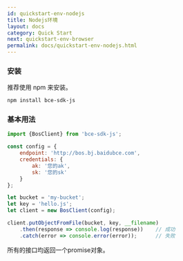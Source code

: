 ```yaml
---
id: quickstart-env-nodejs
title: Nodejs环境
layout: docs
category: Quick Start
next: quickstart-env-browser
permalink: docs/quickstart-env-nodejs.html
---
```


### 安装

推荐使用 npm 来安装。

```sh
npm install bce-sdk-js
```

### 基本用法

```js
import {BosClient} from 'bce-sdk-js';

const config = {
    endpoint: 'http://bos.bj.baidubce.com',
    credentials: {
        ak: '您的ak',
        sk: '您的sk'
    }
};

let bucket = 'my-bucket';
let key = 'hello.js';
let client = new BosClient(config);

client.putObjectFromFile(bucket, key, __filename)
    .then(response => console.log(response))    // 成功
    .catch(error => console.error(error));      // 失败
```

所有的接口均返回一个promise对象。
